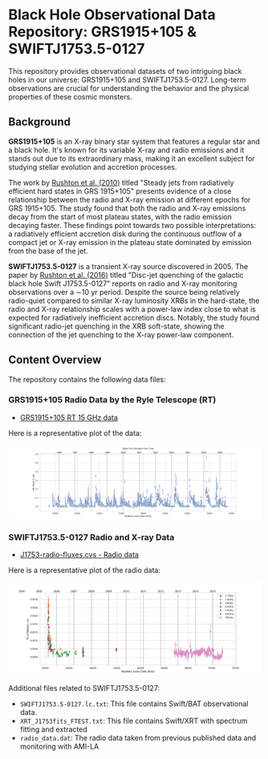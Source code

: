 # Black Hole Observational Data Repository: GRS1915+105 & SWIFTJ1753.5-0127

This repository provides observational datasets of two intriguing black holes in our universe: GRS1915+105 and SWIFTJ1753.5-0127. Long-term observations are crucial for understanding the behavior and the physical properties of these cosmic monsters. 

## Background

**GRS1915+105** is an X-ray binary star system that features a regular star and a black hole. It's known for its variable X-ray and radio emissions and it stands out due to its extraordinary mass, making it an excellent subject for studying stellar evolution and accretion processes.

The work by [Rushton et al. (2010)](https://ui.adsabs.harvard.edu/abs/2010A%26A...524A..29R/abstract) titled "Steady jets from radiatively efficient hard states in GRS 1915+105" presents evidence of a close relationship between the radio and X-ray emission at different epochs for GRS 1915+105. The study found that both the radio and X-ray emissions decay from the start of most plateau states, with the radio emission decaying faster. These findings point towards two possible interpretations: a radiatively efficient accretion disk during the continuous outflow of a compact jet or X-ray emission in the plateau state dominated by emission from the base of the jet.

**SWIFTJ1753.5-0127** is a transient X-ray source discovered in 2005. The paper by [Rushton et al. (2016)](https://ui.adsabs.harvard.edu/abs/2016MNRAS.463..628R/abstract) titled "Disc-jet quenching of the galactic black hole Swift J1753.5-0127" reports on radio and X-ray monitoring observations over a ∼10 yr period. Despite the source being relatively radio-quiet compared to similar X-ray luminosity XRBs in the hard-state, the radio and X-ray relationship scales with a power-law index close to what is expected for radiatively inefficient accretion discs. Notably, the study found significant radio-jet quenching in the XRB soft-state, showing the connection of the jet quenching to the X-ray power-law component. 

## Content Overview

The repository contains the following data files:

### GRS1915+105 Radio Data by the Ryle Telescope (RT)

- [GRS1915+105 RT 15 GHz data](https://github.com/arushton/BH-XRB-public-fluxes/blob/e88cd046924a50894283967446b3e6ecdb9197a1/BHC%20GRS1915%2B105/grs1915_rt-15GHz.dat)

Here is a representative plot of the data:

![GRS1915+105 RT 15 GHz data plot](https://github.com/arushton/BH-XRB-public-fluxes/blob/382956d93eab154c08bc1b8b023d980d4443f6d0/BHC%20GRS1915%2B105/grs1915_rt-15GHz.png)

### SWIFTJ1753.5-0127 Radio and X-ray Data

- [J1753-radio-fluxes.cvs - Radio data](https://github.com/arushton/BH-XRB-public-fluxes/blob/e88cd046924a50894283967446b3e6ecdb9197a1/BHC%20J1753/J1753-radio-fluxes.csv)

Here is a representative plot of the radio data:

![J1753-radio-fluxes plot](https://github.com/arushton/BH-XRB-public-fluxes/blob/382956d93eab154c08bc1b8b023d980d4443f6d0/BHC%20J1753/J1753-radio-fluxes.png)

Additional files related to SWIFTJ1753.5-0127:

- `SWIFTJ1753.5-0127.lc.txt`: This file contains Swift/BAT observational data.
- `XRT_J1753fits_FTEST.txt`: This file contains Swift/XRT with spectrum fitting and extracted
- `radio_data.dat`: The radio data taken from previous published data and monitoring with AMI-LA
